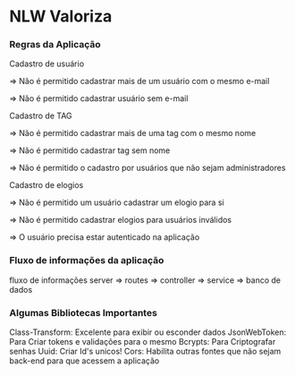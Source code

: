 # NLW Valoriza
### Regras da Aplicação

Cadastro de usuário

=> Não é permitido cadastrar mais de um usuário com o mesmo e-mail

=> Não é permitido cadastrar usuário sem e-mail

Cadastro de TAG

=> Não é permitido cadastrar mais de uma tag com o mesmo nome

=> Não é permitido cadastrar tag sem nome

=> Não é permitido o cadastro por usuários que não sejam administradores

Cadastro de elogios

=> Não é permitido um usuário cadastrar um elogio para si

=> Não é permitido cadastrar elogios para usuários inválidos

=> O usuário precisa estar autenticado na aplicação

### Fluxo de informações da aplicação
fluxo de informações
server => routes => controller => service => banco de dados

### Algumas Bibliotecas Importantes
Class-Transform: Excelente para exibir ou esconder dados
JsonWebToken: Para Criar tokens e validações para o mesmo
Bcrypts: Para Criptografar senhas
Uuid: Criar Id's unicos!
Cors: Habilita outras fontes que não sejam back-end para que acessem a aplicação
